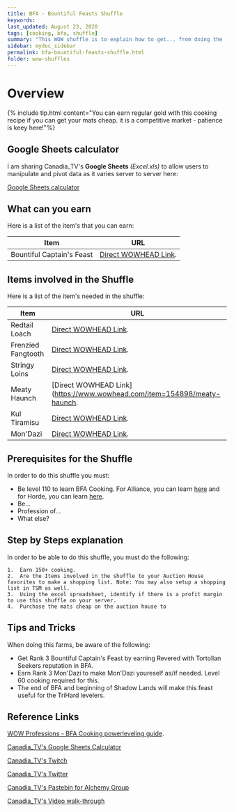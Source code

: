 ```yaml
---
title: BFA - Bountiful Feasts Shuffle
keywords:
last_updated: August 23, 2020
tags: [cooking, bfa, shuffle]
summary: "This WOW shuffle is to explain how to get... from doing the ... shuffle"
sidebar: mydoc_sidebar
permalink: bfa-bountiful-feasts-shuffle.html
folder: wow-shuffles
---
```


# Overview
{% include tip.html content="You can earn regular gold with this cooking recipe if you can get your mats cheap. it is a competitive market - patience is keey here!"%}

## Google Sheets calculator
I am sharing Canadia_TV's **Google Sheets** _(Excel.xls)_ to allow users to manipulate and pivot data as it varies server to server here:

[Google Sheets calculator](https://docs.google.com/spreadsheets/d/1UqzZ1BXgOaQwmgXWnFVsy3ohWPOtlexyVIv76Hjic-s/edit?usp=sharing)

## What can you earn

Here is a list of the item's that you can earn:

|Item|URL|
|-------|--------|
|Bountiful Captain's Feast|[Direct WOWHEAD Link](https://www.wowhead.com/item=152549/redtail-loach#reagent-for).|


## Items involved in the Shuffle

Here is a list of the item's needed in the shuffle:

|Item|URL|
|-------|--------|
|Redtail Loach|[Direct WOWHEAD Link](https://www.wowhead.com/item=152549/redtail-loach).|
|Frenzied Fangtooth|[Direct WOWHEAD Link](https://www.wowhead.com/item=152545/frenzied-fangtooth).|
|Stringy Loins|[Direct WOWHEAD Link](https://www.wowhead.com/item=154897/stringy-loins).|
|Meaty Haunch|[Direct WOWHEAD Link](https://www.wowhead.com/item=154898/meaty-haunch.|
|Kul Tiramisu|[Direct WOWHEAD Link](https://www.wowhead.com/item=154881/kul-tiramisu).|
|Mon'Dazi|[Direct WOWHEAD Link](https://www.wowhead.com/item=154885/mondazi).|

## Prerequisites for the Shuffle
In order to do this shuffle you must:

* Be level 110 to learn BFA Cooking. For Alliance, you can learn [here](https://www.wowhead.com/spell=264646) and for Horde, you can learn [here](https://www.wowhead.com/spell=265817).
* Be...
* Profession of...
* What else?

## Step by Steps explanation
In order to be able to do this shuffle, you must do the following:

```
1.  Earn 150+ cooking.
2.  Are the Items involved in the shuffle to your Auction House favorites to make a shopping list. Note: You may also setup a shopping list in TSM as well.
3.  Using the excel spreadsheet, identify if there is a profit margin to use this shuffle on your server.
4.  Purchase the mats cheap on the auction house to
```

## Tips and Tricks
When doing this farms, be aware of the following:

* Get Rank 3 Bountiful Captain's Feast by earning Revered with Tortollan Seekers reputation in BFA.
* Earn Rank 3 Mon'Dazi to make Mon'Dazi youreself as/if needed. Level 60 cooking required for this.
* The end of BFA and beginning of Shadow Lands will make this feast useful for the TriHard levelers.

## Reference Links
[WOW Professions - BFA Cooking powerleveling guide](https://www.wow-professions.com/guides/wow-cooking-leveling-guide).

[Canadia_TV's Google Sheets Calculator](https://docs.google.com/spreadsheets/d/1UqzZ1BXgOaQwmgXWnFVsy3ohWPOtlexyVIv76Hjic-s/edit?usp=sharing)

[Canadia_TV's Twitch](http://twitch.tv/canadia_tv)

[Canadia_TV's Twitter](https://twitter.com/canadia_tv)

[Canadia_TV's Pastebin for Alchemy Group](https://pastebin.com/ypPV7XuH)

[Canadia_TV's Video walk-through](https://www.youtube.com/watch?v=bahNtN-Z0yY&feature=youtu.be)